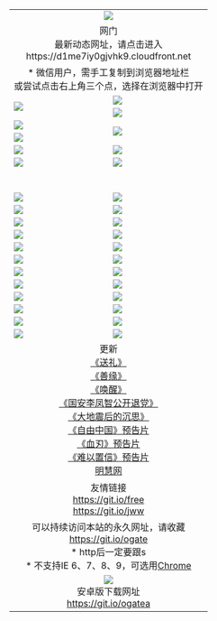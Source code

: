﻿<table>
  <tr></tr>
  <tr><td colspan=2 align=center><img src="https://cloud.githubusercontent.com/assets/11880933/13434984/f430fae2-e012-11e5-814f-c2df1e82b247.jpg" /></td></tr>
  <tr><td colspan=2 align=center>网门<br>最新动态网址，请点击进入
<br>https://d1me7iy0gjvhk9.cloudfront.net
    </td>
  </tr>
  <tr>
    <td colspan=2 align=center>* 微信用户，需手工复制到浏览器地址栏<br>或尝试点击右上角三个点，选择在浏览器中打开
    <!--br>* IE6打开动态网址须在选项中勾选TLS 1.0--></td>
  </tr>
  <tr>
    <td rowspan=2><a href="https://d1me7iy0gjvhk9.cloudfront.net/ogUP.aspx?name=11DKC.mp4&list=11DKC" target="_blank"><img src="https://d1me7iy0gjvhk9.cloudfront.net/Up/11DKC1.jpg" /></a></td> 
    <td><div><a href="https://d1me7iy0gjvhk9.cloudfront.net/ogUP.aspx?name=LRWS.mp4&list=LRWS" target="_blank"><img src="https://d1me7iy0gjvhk9.cloudfront.net/Up/LRWS.jpg" /></a></td>
   </tr>
  <tr>
    <td><a href="https://d1me7iy0gjvhk9.cloudfront.net/ogNiceVedio.aspx" target="_blank"><img src="https://d1me7iy0gjvhk9.cloudfront.net/Up/11TGKDY.jpg" /></a></td>
  </tr>
  <tr>
    <td><a href="https://d1me7iy0gjvhk9.cloudfront.net/ogUP.aspx?name=JQR.mp4&count=2" target="_blank"><img src="https://d1me7iy0gjvhk9.cloudfront.net/Up/JQR.jpg" /></a></td>   
    <td rowspan=2><a href="https://d1me7iy0gjvhk9.cloudfront.net/ogUP.aspx?name=JP.mp4&count=9" target="_blank"><img src="https://d1me7iy0gjvhk9.cloudfront.net/Up/JP.jpg" /></td>
  </tr>
  <tr>
    <td><a href="https://d1me7iy0gjvhk9.cloudfront.net/ogUP.aspx?name=WH.mp4" target="_blank"><img src="https://d1me7iy0gjvhk9.cloudfront.net/Up/WH.jpg" /></a></td>
  </tr>
  <tr>
    <td><a href="https://d1me7iy0gjvhk9.cloudfront.net/ogUP.aspx?name=SSZJ.mp4&list=SSZJ" target="_blank"><img src="https://d1me7iy0gjvhk9.cloudfront.net/Up/SSZJ.jpg" /></a></td>
    <td><a href="https://d1me7iy0gjvhk9.cloudfront.net/ogUP.aspx?name=WLSH.mp4&count=2" target="_blank"><img src="https://d1me7iy0gjvhk9.cloudfront.net/Up/WLSH.jpg" /></a</td>
  </tr>
  <tr>
    <td><a href="https://d1me7iy0gjvhk9.cloudfront.net/ogUP.aspx?name=ZY.mp4&count=2015|16" target="_blank"><img src="https://d1me7iy0gjvhk9.cloudfront.net/Up/ZY.jpg" /></a</td>
    <td><a href="https://d1me7iy0gjvhk9.cloudfront.net/ogUP.aspx?name=XTFY.mp4&count=B|2,A|24" target="_blank"><img src="https://d1me7iy0gjvhk9.cloudfront.net/Up/XTFY.jpg" /></a></td>
  </tr>
  <tr height="40">
  </tr>
  <tr>
    <td><a href="https://d1me7iy0gjvhk9.cloudfront.net/ogUP.aspx?name=4EE/QQ.mp4&list=4EEQQ" target="_blank"><img src="https://d1me7iy0gjvhk9.cloudfront.net/Up/4EE/QQ0.jpg"/></a></td>
    <td><a href="https://d1me7iy0gjvhk9.cloudfront.net/ogUP.aspx?name=4EE/HQ.mp4&list=4EEHQ" target="_blank"><img src="https://d1me7iy0gjvhk9.cloudfront.net/Up/4EE/HQ0.jpg"/></a></td>
  </tr>
  <tr>
    <td><a href="https://d1me7iy0gjvhk9.cloudfront.net/ogUP.aspx?name=4EE/ZG.mp4&list=4EEZG" target="_blank"><img src="https://d1me7iy0gjvhk9.cloudfront.net/Up/4EE/ZG0.jpg"/></a></td>
    <td><a href="https://d1me7iy0gjvhk9.cloudfront.net/ogUP.aspx?name=4EE/DJ.mp4&list=4EEDJ" target="_blank"><img src="https://d1me7iy0gjvhk9.cloudfront.net/Up/4EE/DJ0.jpg"/></a></td>
  </tr>
  <tr>
    <td><a href="https://d1me7iy0gjvhk9.cloudfront.net/ogUP.aspx?name=4EE/GX.mp4&list=4EEGX" target="_blank"><img src="https://d1me7iy0gjvhk9.cloudfront.net/Up/4EE/GX0.jpg"/></a></td>
    <td><a href="https://d1me7iy0gjvhk9.cloudfront.net/ogUP.aspx?name=4EE/HD.mp4&list=4EEHD" target="_blank"><img src="https://d1me7iy0gjvhk9.cloudfront.net/Up/4EE/HD0.jpg"/></a></td>
  </tr>
  <tr>
    <td><a href="https://d1me7iy0gjvhk9.cloudfront.net/ogUP.aspx?name=4EE/TX.mp4&list=4EETX" target="_blank"><img src="https://d1me7iy0gjvhk9.cloudfront.net/Up/4EE/TX0.jpg"/></a></td>
    <td><a href="https://d1me7iy0gjvhk9.cloudfront.net/ogUP.aspx?name=4EE/WZ.mp4&list=4EEWZ" target="_blank"><img src="https://d1me7iy0gjvhk9.cloudfront.net/Up/4EE/WZ0.jpg"/></a></td>
  </tr>
  <tr>
    <td><a href="https://d1me7iy0gjvhk9.cloudfront.net/onUP.aspx?name=https://d1ni6yqhqrtjo7.cloudfront.net/" target="_blank"><img src="https://d1me7iy0gjvhk9.cloudfront.net/Up/0DTW.jpg"/></a></td>
    <td><a href="https://d1me7iy0gjvhk9.cloudfront.net/onUP.aspx?name=https://d240ns8up8earz.cloudfront.net/acenter/" target="_blank"><img src="https://d1me7iy0gjvhk9.cloudfront.net/Up/0TDW.jpg" /></a></td>
  </tr>
  <tr>
    <td><a href="https://d1me7iy0gjvhk9.cloudfront.net/onUP.aspx?name=https://d4508d6vomz2p.cloudfront.net/gb/nsc413.htm" target="_blank"><img src="https://d1me7iy0gjvhk9.cloudfront.net/Up/0DJY.jpg" /></a></td>
    <td><a href="https://d1me7iy0gjvhk9.cloudfront.net/onUP.aspx?name=https://d4apjbhkuxer1.cloudfront.net/xtr/gb/prog204.html" target="_blank"><img src="https://d1me7iy0gjvhk9.cloudfront.net/Up/0XTR.jpg" /></a></td>
  </tr>
  <tr>
    <td><a href="https://d1me7iy0gjvhk9.cloudfront.net/onUP.aspx?name=https://d3aj00iefsmfgc.cloudfront.net/" target="_blank"><img src="https://d1me7iy0gjvhk9.cloudfront.net/Up/0MHW.jpg" /></a></td>
    <td><a href="https://d1me7iy0gjvhk9.cloudfront.net/onUP.aspx?name=https://d20wz7qt14x5d2.cloudfront.net/" target="_blank"><img src="https://d1me7iy0gjvhk9.cloudfront.net/Up/0ZJW.jpg" /></a></td>
  </tr>
  <tr>
    <td><a href="https://d1me7iy0gjvhk9.cloudfront.net/ogUP.aspx?name=0FG.zip" target="_blank"><img src="https://d1me7iy0gjvhk9.cloudfront.net/Up/0FG.jpg" /></a></td>
    <td><a href="https://d1me7iy0gjvhk9.cloudfront.net/ogUP.aspx?name=0FGA.apk" target="_blank"><img src="https://d1me7iy0gjvhk9.cloudfront.net/Up/0FGA.jpg" /></a></td>
  </tr>
  <tr>
    <td><a href="https://d1me7iy0gjvhk9.cloudfront.net/ogUP.aspx?name=0U.zip" target="_blank"><img src="https://d1me7iy0gjvhk9.cloudfront.net/Up/0U.jpg" /></a></td>
    <td><a href="https://d1me7iy0gjvhk9.cloudfront.net/ogUP.aspx?name=0UA.apk" target="_blank"><img src="https://d1me7iy0gjvhk9.cloudfront.net/Up/0UA.jpg" /></a></td>
  </tr>
  <tr>
    <td><a href="https://d1me7iy0gjvhk9.cloudfront.net/ogUP.aspx?name=0iPPOTV.zip" target="_blank"><img src="https://d1me7iy0gjvhk9.cloudfront.net/Up/0iPPOTV.jpg" /></a></td>
    <td><a href="https://d1me7iy0gjvhk9.cloudfront.net/ogUP.aspx?name=0iNTD.apk" target="_blank"><img src="https://d1me7iy0gjvhk9.cloudfront.net/Up/0iNTD.jpg" /></a></td>
  </tr>
  <tr>
    <td><a href="https://d1me7iy0gjvhk9.cloudfront.net/ogNice.aspx" target="_blank"><img src="https://d1me7iy0gjvhk9.cloudfront.net/Up/0WCYY.jpg" /></a></td>
    <td><a href="https://d1me7iy0gjvhk9.cloudfront.net/onCO.aspx?list=XWPL&mode=" target="_blank"><img src="https://d1me7iy0gjvhk9.cloudfront.net/Up/0WZTT.jpg" /></a></td> 
  </tr>
  <tr>
    <td><a href="https://d1me7iy0gjvhk9.cloudfront.net/ogDY.aspx" target="_blank"><img src="https://d1me7iy0gjvhk9.cloudfront.net/Up/0FK.jpg" /></a></td>
    <td><a href="https://d1me7iy0gjvhk9.cloudfront.net/ogST.aspx" target="_blank"><img src="https://d1me7iy0gjvhk9.cloudfront.net/Up/0ST.jpg" /></a></td> 
  </tr>
  <tr>
    <td colspan=2 align=center>更新<br>
      <a href="https://d1me7iy0gjvhk9.cloudfront.net/ogUP.aspx?name=4ESL.mp4" target="_blank">《送礼》</a><br>
      <a href="https://d1me7iy0gjvhk9.cloudfront.net/ogUP.aspx?name=4ESY.mp4" target="_blank">《善缘》</a><br>
      <a href="https://d1me7iy0gjvhk9.cloudfront.net/ogUP.aspx?name=4EHX.mp4" target="_blank">《唤醒》</a><br>
      <a href="https://d1me7iy0gjvhk9.cloudfront.net/ogUP.aspx?name=4LFZ.mp4" target="_blank">《国安李凤智公开退党》</a><br>
      <a href="https://d1me7iy0gjvhk9.cloudfront.net/ogUP.aspx?name=4DDZHDCS.mp4" target="_blank">《大地震后的沉思》</a><br>
      <a href="https://d1me7iy0gjvhk9.cloudfront.net/ogUP.aspx?name=11ZYZG0.mp4" target="_blank">《自由中国》预告片</a><br>
      <a href="https://d1me7iy0gjvhk9.cloudfront.net/ogUP.aspx?name=11XR.mp4" target="_blank">《血刃》预告片</a><br>
      <a href="https://d1me7iy0gjvhk9.cloudfront.net/ogUP.aspx?name=11NYZX.mp4&count=2" target="_blank">《难以置信》预告片</a><br>
      <a href="https://d1me7iy0gjvhk9.cloudfront.net/onUP.aspx?name=https://www.minghui.org/" target="_blank">明慧网</a>
    </td>
  </tr>
  <tr>
    <td colspan=2 align=center>友情链接<br>
      <a href="https://git.io/free" target="_blank">https://git.io/free</a><br>
      <a href="https://git.io/jww" target="_blank">https://git.io/jww</a></td>
    </td>
  </tr>
  <tr>
    <td colspan=2 align=center>可以持续访问本站的永久网址，请收藏<br/><a href="https://git.io/ogate" target="_blank">https://git.io/ogate</a><br/>* http后一定要跟s<br/>* 不支持IE 6、7、8、9，可选用<a href="https://d1me7iy0gjvhk9.cloudfront.net/ogUP.aspx?name=0ChromePortable.zip">Chrome</a></td>
  </tr>
  <tr>
    <td colspan=2 align=center><a href="https://d1me7iy0gjvhk9.cloudfront.net/ogUP.aspx?name=0oGate.apk" target="_blank"><img src="https://cloud.githubusercontent.com/assets/11880933/13720399/75e143ee-e842-11e5-9f0a-1421f423c80f.jpg" /></a><br>安卓版下载网址<br><a href="https://git.io/ogatea">https://git.io/ogatea</a></td>
  </tr>
  <!--tr>
    <td colspan=2 align=center>可能失效的动态网址
    </td>
  </tr-->
</table>
